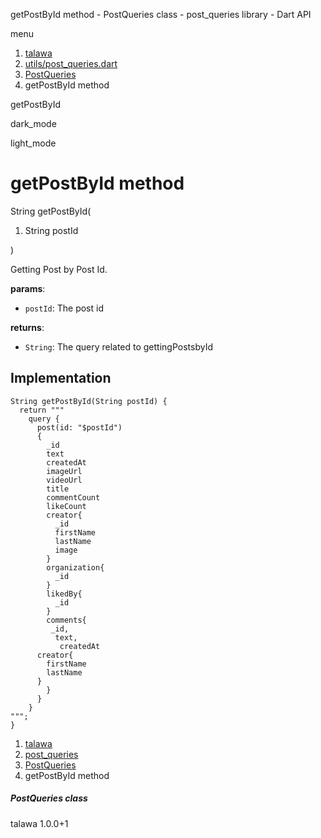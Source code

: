 




getPostById method - PostQueries class - post\_queries library - Dart API







menu

1. [talawa](../../index.html)
2. [utils/post\_queries.dart](../../utils_post_queries/utils_post_queries-library.html)
3. [PostQueries](../../utils_post_queries/PostQueries-class.html)
4. getPostById method

getPostById


dark\_mode

light\_mode




# getPostById method


String
getPostById(

1. String postId

)

Getting Post by Post Id.

**params**:

* `postId`: The post id

**returns**:

* `String`: The query related to gettingPostsbyId

## Implementation

```
String getPostById(String postId) {
  return """
    query {
      post(id: "$postId")
      {
        _id
        text
        createdAt
        imageUrl
        videoUrl
        title
        commentCount
        likeCount
        creator{
          _id
          firstName
          lastName
          image
        }
        organization{
          _id
        }
        likedBy{
          _id
        }
        comments{
         _id,
          text,
           createdAt
      creator{
        firstName
        lastName
      }
        }
      }
    }
""";
}
```

 


1. [talawa](../../index.html)
2. [post\_queries](../../utils_post_queries/utils_post_queries-library.html)
3. [PostQueries](../../utils_post_queries/PostQueries-class.html)
4. getPostById method

##### PostQueries class





talawa
1.0.0+1







